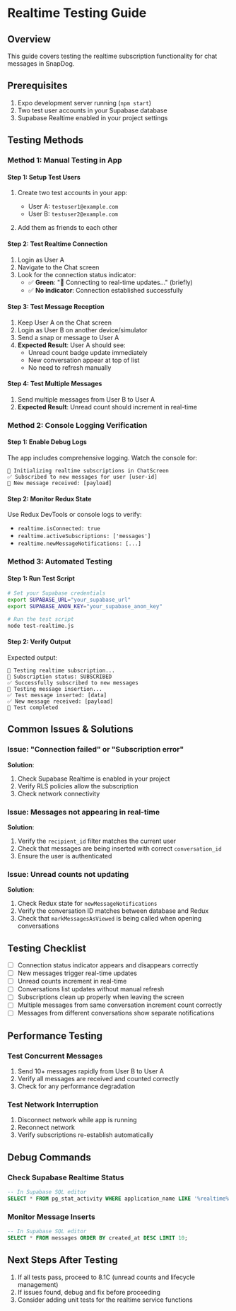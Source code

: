# Realtime Testing Guide

## Overview

This guide covers testing the realtime subscription functionality for chat messages in SnapDog.

## Prerequisites

1. Expo development server running (`npm start`)
2. Two test user accounts in your Supabase database
3. Supabase Realtime enabled in your project settings

## Testing Methods

### Method 1: Manual Testing in App

#### Step 1: Setup Test Users

1. Create two test accounts in your app:
   - User A: `testuser1@example.com`
   - User B: `testuser2@example.com`

2. Add them as friends to each other

#### Step 2: Test Realtime Connection

1. Login as User A
2. Navigate to the Chat screen
3. Look for the connection status indicator:
   - ✅ **Green**: "🔌 Connecting to real-time updates..." (briefly)
   - ✅ **No indicator**: Connection established successfully

#### Step 3: Test Message Reception

1. Keep User A on the Chat screen
2. Login as User B on another device/simulator
3. Send a snap or message to User A
4. **Expected Result**: User A should see:
   - Unread count badge update immediately
   - New conversation appear at top of list
   - No need to refresh manually

#### Step 4: Test Multiple Messages

1. Send multiple messages from User B to User A
2. **Expected Result**: Unread count should increment in real-time

### Method 2: Console Logging Verification

#### Step 1: Enable Debug Logs

The app includes comprehensive logging. Watch the console for:

```
🚀 Initializing realtime subscriptions in ChatScreen
✅ Subscribed to new messages for user [user-id]
📨 New message received: [payload]
```

#### Step 2: Monitor Redux State

Use Redux DevTools or console logs to verify:

- `realtime.isConnected: true`
- `realtime.activeSubscriptions: ['messages']`
- `realtime.newMessageNotifications: [...]`

### Method 3: Automated Testing

#### Step 1: Run Test Script

```bash
# Set your Supabase credentials
export SUPABASE_URL="your_supabase_url"
export SUPABASE_ANON_KEY="your_supabase_anon_key"

# Run the test script
node test-realtime.js
```

#### Step 2: Verify Output

Expected output:

```
🧪 Testing realtime subscription...
📡 Subscription status: SUBSCRIBED
✅ Successfully subscribed to new messages
📝 Testing message insertion...
✅ Test message inserted: [data]
✅ New message received: [payload]
🧹 Test completed
```

## Common Issues & Solutions

### Issue: "Connection failed" or "Subscription error"

**Solution**:

1. Check Supabase Realtime is enabled in your project
2. Verify RLS policies allow the subscription
3. Check network connectivity

### Issue: Messages not appearing in real-time

**Solution**:

1. Verify the `recipient_id` filter matches the current user
2. Check that messages are being inserted with correct `conversation_id`
3. Ensure the user is authenticated

### Issue: Unread counts not updating

**Solution**:

1. Check Redux state for `newMessageNotifications`
2. Verify the conversation ID matches between database and Redux
3. Check that `markMessagesAsViewed` is being called when opening conversations

## Testing Checklist

- [ ] Connection status indicator appears and disappears correctly
- [ ] New messages trigger real-time updates
- [ ] Unread counts increment in real-time
- [ ] Conversations list updates without manual refresh
- [ ] Subscriptions clean up properly when leaving the screen
- [ ] Multiple messages from same conversation increment count correctly
- [ ] Messages from different conversations show separate notifications

## Performance Testing

### Test Concurrent Messages

1. Send 10+ messages rapidly from User B to User A
2. Verify all messages are received and counted correctly
3. Check for any performance degradation

### Test Network Interruption

1. Disconnect network while app is running
2. Reconnect network
3. Verify subscriptions re-establish automatically

## Debug Commands

### Check Supabase Realtime Status

```sql
-- In Supabase SQL editor
SELECT * FROM pg_stat_activity WHERE application_name LIKE '%realtime%';
```

### Monitor Message Inserts

```sql
-- In Supabase SQL editor
SELECT * FROM messages ORDER BY created_at DESC LIMIT 10;
```

## Next Steps After Testing

1. If all tests pass, proceed to 8.1C (unread counts and lifecycle management)
2. If issues found, debug and fix before proceeding
3. Consider adding unit tests for the realtime service functions
